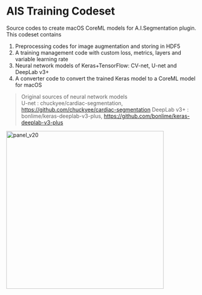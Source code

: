 # AIS Training Codeset
Source codes to create macOS CoreML models for A.I.Segmentation plugin.
This codeset contains
1) Preprocessing codes for image augmentation and storing in HDF5
2) A training management code with custom loss, metrics, layers and variable learning rate
3) Neural network models of Keras+TensorFlow: CV-net, U-net and DeepLab v3+
4) A converter code to convert the trained Keras model to a CoreML model for macOS

> Original sources of neural network models<br>
U-net : chuckyee/cardiac-segmentation, https://github.com/chuckyee/cardiac-segmentation
DeepLab v3+ : bonlime/keras-deeplab-v3-plus, https://github.com/bonlime/keras-deeplab-v3-plus

<img width="416" alt="panel_v20" src="https://user-images.githubusercontent.com/52600509/71713642-e9514b80-2e4d-11ea-9f91-8ece251c9eff.png">
